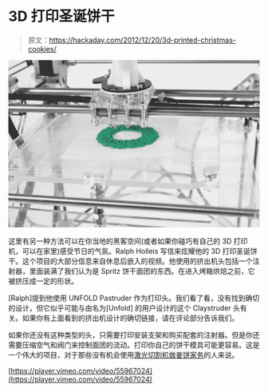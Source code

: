 # 3D 打印圣诞饼干

> 原文：<https://hackaday.com/2012/12/20/3d-printed-christmas-cookies/>

![3d-printing-christmas-cookies](img/59fbdd0a82e5a69448e3e3939f9a92cd.png)

这里有另一种方法可以在你当地的黑客空间(或者如果你碰巧有自己的 3D 打印机，可以在家里)感受节日的气氛。Ralph Holleis 写信来炫耀他的 3D 打印圣诞饼干。这个项目的大部分信息来自休息后嵌入的视频。他使用的挤出机头包括一个注射器，里面装满了我们认为是 Spritz 饼干面团的东西。在进入烤箱烘焙之前，它被挤压成一定的形状。

[Ralph]提到他使用 UNFOLD Pastruder 作为打印头。我们看了看，没有找到确切的设计，但它似乎可能与由名为[Unfold] 的用户设计的这个 Claystruder 头有关。如果你有上面看到的挤出机设计的确切链接，请在评论部分告诉我们。

如果你还没有这种类型的头，只需要打印安装支架和购买配套的注射器。但是你还需要压缩空气和阀门来控制面团的流动。打印你自己的饼干模具可能更容易。这是一个伟大的项目，对于那些没有机会使用[激光切割机做姜饼家务](http://hackaday.com/2012/12/17/more-details-about-laser-cut-gingerbread-houses/)的人来说。

[https://player.vimeo.com/video/55967024](https://player.vimeo.com/video/55967024)